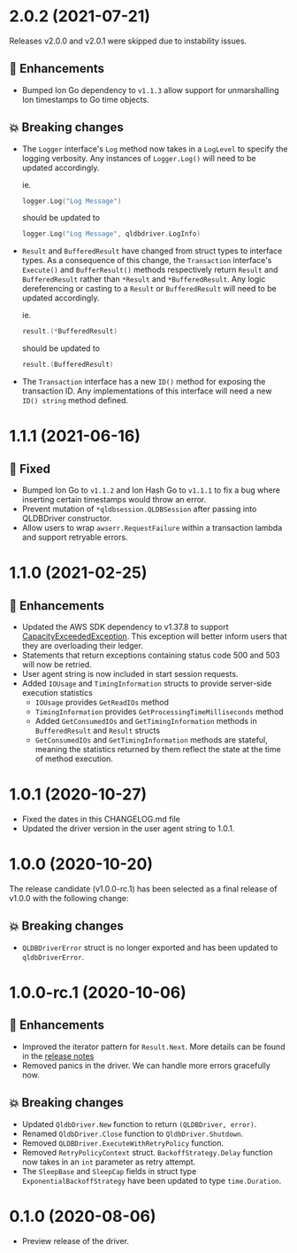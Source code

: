 # 2.0.2 (2021-07-21)

Releases v2.0.0 and v2.0.1 were skipped due to instability issues.

## :tada: Enhancements

* Bumped Ion Go dependency to `v1.1.3` allow support for unmarshalling Ion timestamps to Go time objects.

## :boom: Breaking changes

* The `Logger` interface's `Log` method now takes in a `LogLevel` to specify the logging verbosity. Any instances of `Logger.Log()` will need to be updated accordingly.

    ie.
    ```go
    logger.Log("Log Message")
    ```

    should be updated to

    ```go
    logger.Log("Log Message", qldbdriver.LogInfo)
    ```

* `Result` and `BufferedResult` have changed from struct types to interface types. As a consequence of this change, the `Transaction` interface's `Execute()` and `BufferResult()` methods respectively return `Result` and `BufferedResult` rather than `*Result` and `*BufferedResult`. Any logic dereferencing or casting to a `Result` or `BufferedResult` will need to be updated accordingly.

    ie.
    ```go
    result.(*BufferedResult)
    ```

    should be updated to

    ```go
    result.(BufferedResult)
    ```

* The `Transaction` interface has a new `ID()` method for exposing the transaction ID. Any implementations of this interface will need a new `ID() string` method defined.

# 1.1.1 (2021-06-16)

## :bug: Fixed

* Bumped Ion Go to `v1.1.2` and Ion Hash Go to `v1.1.1` to fix a bug where inserting certain timestamps would throw an error.
* Prevent mutation of `*qldbsession.QLDBSession` after passing into QLDBDriver constructor.
* Allow users to wrap `awserr.RequestFailure` within a transaction lambda and support retryable errors.

# 1.1.0 (2021-02-25)

## :tada: Enhancements

* Updated the AWS SDK dependency to v1.37.8 to support [CapacityExceededException](https://docs.aws.amazon.com/qldb/latest/developerguide/driver-errors.html). This exception will better inform users that they are overloading their ledger.
* Statements that return exceptions containing status code 500 and 503 will now be retried.
* User agent string is now included in start session requests.
* Added `IOUsage` and `TimingInformation` structs to provide server-side execution statistics
    * `IOUsage` provides `GetReadIOs` method
    * `TimingInformation` provides `GetProcessingTimeMilliseconds` method
    * Added `GetConsumedIOs` and `GetTimingInformation` methods in `BufferedResult` and `Result` structs
    * `GetConsumedIOs` and `GetTimingInformation` methods are stateful, meaning the statistics returned by them reflect the state at the time of method execution.

# 1.0.1 (2020-10-27)

* Fixed the dates in this CHANGELOG.md file
* Updated the driver version in the user agent string to 1.0.1.

# 1.0.0 (2020-10-20)

The release candidate (v1.0.0-rc.1) has been selected as a final release of v1.0.0 with the following change:

## :boom: Breaking changes

* `QLDBDriverError` struct is no longer exported and has been updated to `qldbDriverError`.

# 1.0.0-rc.1 (2020-10-06)

## :tada: Enhancements

* Improved the iterator pattern for `Result.Next`. More details can be found in the [release notes](https://github.com/awslabs/amazon-qldb-driver-go/releases/tag/v1.0.0-rc.1)
* Removed panics in the driver. We can handle more errors gracefully now.
  
## :boom: Breaking changes

* Updated `QldbDriver.New` function to return `(QLDBDriver, error)`.
* Renamed `QldbDriver.Close` function to `QldbDriver.Shutdown`.
* Removed `QLDBDriver.ExecuteWithRetryPolicy` function.
* Removed `RetryPolicyContext` struct. `BackoffStrategy.Delay` function now takes in an `int` parameter as retry attempt.
* The `SleepBase` and `SleepCap` fields in struct type `ExponentialBackoffStrategy` have been updated to type `time.Duration`.

# 0.1.0 (2020-08-06)

* Preview release of the driver.
